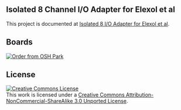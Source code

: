 ## Isolated 8 Channel I/O Adapter for Elexol et al

This project is documented at [Isolated 8 I/O Adapter for Elexol et al](http://www.jeditekunum.com/Articles/2018/Isolated-8-IO-Adapter-Elexol/).

## Boards

<a href="https://oshpark.com/shared_projects/lH7jXZF9"><img src="https://oshpark.com/assets/badge-5b7ec47045b78aef6eb9d83b3bac6b1920de805e9a0c227658eac6e19a045b9c.png" alt="Order from OSH Park"></img></a>

## License

<a rel="license" href="http://creativecommons.org/licenses/by-nc-sa/3.0/"><img alt="Creative Commons License" style="border-width:0" src="https://i.creativecommons.org/l/by-nc-sa/3.0/88x31.png" /></a><br />This work is licensed under a <a rel="license" href="http://creativecommons.org/licenses/by-nc-sa/3.0/">Creative Commons Attribution-NonCommercial-ShareAlike 3.0 Unported License</a>.
